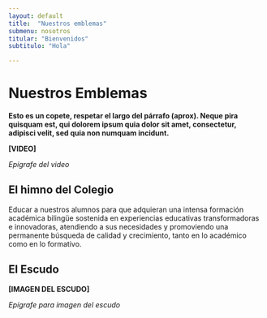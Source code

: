```yaml
---
layout: default
title:  "Nuestros emblemas"
submenu: nosotros
titular: "Bienvenidos"
subtitulo: "Hola"

---
```


# Nuestros Emblemas
 
**Esto es un copete, respetar el largo del párrafo (aprox). Neque pira quisquam est, qui dolorem ipsum quia dolor sit amet, consectetur, adipisci velit, sed quia non numquam incidunt.**
 
**[VIDEO]**

*Epígrafe del video*


## El himno del Colegio
Educar a nuestros alumnos para que adquieran una intensa formación académica bilingüe sostenida en experiencias educativas transformadoras e innovadoras, atendiendo a sus necesidades y promoviendo una permanente búsqueda de calidad y crecimiento, tanto en lo académico como en lo formativo. 

## El Escudo
**[IMAGEN DEL ESCUDO]**

*Epígrafe para imagen del escudo*
